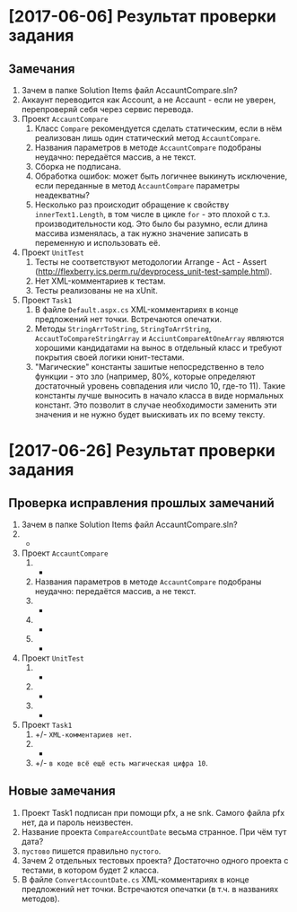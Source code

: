 # [2017-06-06] Результат проверки задания

## Замечания

1. Зачем в папке Solution Items файл AccauntCompare.sln?
2. Аккаунт переводится как Account, а не Accaunt - если не уверен, перепроверяй себя через сервис перевода.
3. Проект `AccauntCompare`
    1. Класс `Compare` рекомендуется сделать статическим, если в нём реализован лишь один статический метод `AccauntCompare`.
    2. Названия параметров в методе `AccauntCompare` подобраны неудачно: передаётся массив, а не текст.
    3. Сборка не подписана.
    4. Обработка ошибок: может быть логичнее выкинуть исключение, если переданные в метод `AccauntCompare` параметры неадекватны?
    5. Несколько раз происходит обращение к свойству `innerText1.Length`, в том числе в цикле `for` - это плохой с т.з. производительности код. Это было бы разумно, если длина массива изменялась, а так нужно значение записать в переменную и использовать её.
4. Проект `UnitTest`
    1. Тесты не соответствуют методологии Arrange - Act - Assert (<http://flexberry.ics.perm.ru/devprocess_unit-test-sample.html>).
    2. Нет XML-комментариев к тестам.
    3. Тесты реализованы не на xUnit.
5. Проект `Task1`
    1. В файле `Default.aspx.cs` XML-комментариях в конце предложений нет точки. Встречаются опечатки.
    2. Методы `StringArrToString`, `StringToArrString`, `AccautToCompareStringArray` и `AcciuntCompareAtOneArray` являются хорошими кандидатами на вынос в отдельный класс и требуют покрытия своей логики юнит-тестами.
    3. "Магические" константы зашитые непосредственно в тело функции - это зло (например, 80%, которые определяют достаточный уровень совпадения или число 10, где-то 11). Такие константы лучше выносить в начало класса в виде нормальных констант. Это позволит в случае необходимости заменить эти значения и не нужно будет выискивать их по всему тексту.

# [2017-06-26] Результат проверки задания

## Проверка исправления прошлых замечаний

1. Зачем в папке Solution Items файл AccauntCompare.sln?
2. +
3. Проект `AccauntCompare`
    1. +
    2. Названия параметров в методе `AccauntCompare` подобраны неудачно: передаётся массив, а не текст.
    3. +
    4. +
    5. +
4. Проект `UnitTest`
    1. +
    2. +
    3. +
5. Проект `Task1`
    1. +/- `XML-комментариев нет`.
    2. +
    3. +/- `в коде всё ещё есть магическая цифра 10`.

## Новые замечания
1. Проект Task1 подписан при помощи pfx, а не snk. Самого файла pfx нет, да и пароль неизвестен.
2. Название проекта `CompareAccountDate` весьма странное. При чём тут дата?
3. `пустово` пишется правильно `пустого`.
4. Зачем 2 отдельных тестовых проекта? Достаточно одного проекта с тестами, в котором будет 2 класса.
5. В файле `ConvertAccountDate.cs` XML-комментариях в конце предложений нет точки. Встречаются опечатки (в т.ч. в названиях методов).